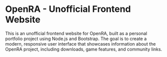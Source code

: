 # OpenRA - Unofficial Frontend Website
This is an unofficial frontend website for OpenRA, built as a personal portfolio project using Node.js and Bootstrap. The goal is to create a modern, responsive user interface that showcases information about the OpenRA project, including downloads, game features, and community links.
